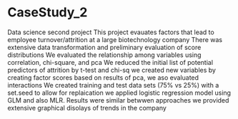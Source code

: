 # CaseStudy_2
Data science second project
This project evauates factors that lead to employee turnover/attrition at a large biotechnology company
There was extensive data transformation and preliminary evaluation of score distributions
We evaluated the relationship among variables using correlation, chi-square, and pca
We reduced the initial list of potential predictors of attrition by t-test and chi-sq
we created new variables by creating factor scores based on results of pca, we aso evaluated interactions
We created training and test data sets (75% vs 25%) with a set.seed to allow for replaication
we applied logistic regression model using GLM and also MLR. Results were similar betwwen approaches
we provided extensive graphical disolays of trends in the company
